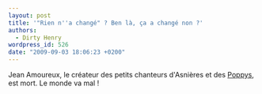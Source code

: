 ```yaml
---
layout: post
title: '"Rien n''a changé" ? Ben là, ça a changé non ?'
authors:
  - Dirty Henry
wordpress_id: 526
date: "2009-09-03 18:06:23 +0200"
---
```


Jean Amoureux, le créateur des petits chanteurs d'Asnières et des
[Poppys](http://www.youtube.com/watch?v=V9Po8lSIKww), est mort. Le monde va mal
!

